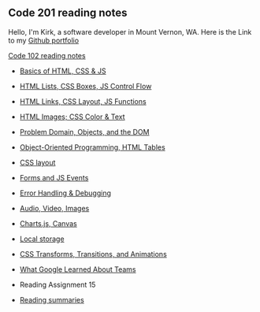 ## Code 201 reading notes

Hello, I'm Kirk, a software developer in Mount Vernon, WA. Here is the Link to my [Github portfolio](https://github.com/KirkGarrison)

[Code 102 reading notes](102-notes.md)

- [Basics of HTML, CSS & JS](class-02.md)
- [HTML Lists, CSS Boxes, JS Control Flow](class-03.md)
- [HTML Links, CSS Layout, JS Functions](class-04.md)
- [HTML Images; CSS Color & Text](class-05.md)
- [Problem Domain, Objects, and the DOM](class-06.md)
- [Object-Oriented Programming, HTML Tables](class-07.md)
- [CSS layout](class-08.md)
- [Forms and JS Events](class-09.md)
- [Error Handling & Debugging](class-10.md)
- [Audio, Video, Images](class-11.md)
- [Charts.js, Canvas](class-12.md)
- [Local storage](class-13.md)
- [CSS Transforms, Transitions, and Animations](class-14.md)
- [ What Google Learned About Teams](class-14b.md)
- Reading Assignment 15

- [Reading summaries](class-01.md)